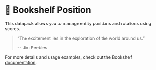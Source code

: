 # 🧭 Bookshelf Position

This datapack allows you to manage entity positions and rotations using scores.

> “The excitement lies in the exploration of the world around us.”
>
> -- Jim Peebles

For more details and usage examples, check out the Bookshelf [documentation](https://docs.mcbookshelf.dev/en/latest/modules/position.html).
